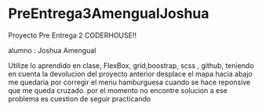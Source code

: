 # PreEntrega3AmengualJoshua

Proyecto Pre Entrega 2 CODERHOUSE!!

alumno : Joshua Amengual

Utilize lo aprendido en clase, FlexBox, grid,boostrap, scss , github, teniendo en cuenta la devolucion del proyecto anterior desplace el mapa hacia abajo
me quedaria por corregir el menu hamburguesa cuando se hace reponsive que me queda cruzado. por el momento no encontre solucion a ese problema es cuestion de seguir practicando


